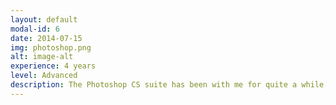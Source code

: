 ```yaml
---
layout: default
modal-id: 6
date: 2014-07-15
img: photoshop.png
alt: image-alt
experience: 4 years
level: Advanced
description: The Photoshop CS suite has been with me for quite a while, for both professional designing and hobby art projects. Be it turning a sketch of a character to a colored artwork, or setting up images for the web, I've been through photoshop quite bit since my first days with this flawless tool.
---
```

